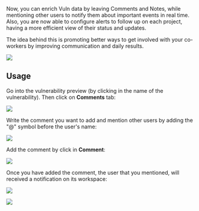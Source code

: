 Now, you can enrich Vuln data by leaving Comments and Notes, while mentioning other users to notify them about important events in real time. Also, you are now able to configure alerts to follow up on each project, having a more efficient view of their status and updates.

The idea behind this is promoting better ways to get involved with your co-workers by improving communication and daily results. 

![](https://raw.githubusercontent.com/wiki/infobyte/faraday/images/comments/comments.gif)

## Usage

Go into the vulnerability preview (by clicking in the name of the vulnerability). Then click on **Comments** tab: 

![](https://raw.githubusercontent.com/wiki/infobyte/faraday/images/comments/comments_tab.png)

Write the comment you want to add and mention other users by adding the "@" symbol before the user's name:

![](https://raw.githubusercontent.com/wiki/infobyte/faraday/images/comments/writing_comment.png)

Add the comment by click in **Comment**:

![](https://raw.githubusercontent.com/wiki/infobyte/faraday/images/comments/adding_comment.png)

Once you have added the comment, the user that you mentioned, will received a notification on its workspace:

![](https://raw.githubusercontent.com/wiki/infobyte/faraday/images/comments/comment_notification.png)

![](https://raw.githubusercontent.com/wiki/infobyte/faraday/images/comments/notification_opened.png)